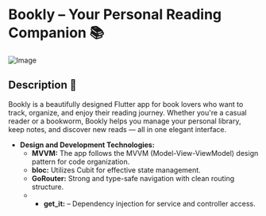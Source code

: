 # Bookly – Your Personal Reading Companion  📚


![Image](https://github.com/user-attachments/assets/28de37c0-5557-4094-bff8-1355e7e0b827)


## Description 📄

Bookly is a beautifully designed Flutter app for book lovers who want to track, organize, and enjoy their reading journey. Whether you're a casual reader or a bookworm, Bookly helps you manage your personal library, keep notes, and discover new reads — all in one elegant interface.


- **Design and Development Technologies:**
  - **MVVM:** The app follows the MVVM (Model-View-ViewModel) design pattern for code organization.
  - **bloc:** Utilizes Cubit for effective state management.
  - **GoRouter:** Strong and type-safe navigation with clean routing structure.
  - - **get_it:** – Dependency injection for service and controller access.
